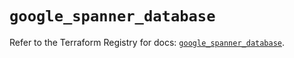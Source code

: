 # `google_spanner_database`

Refer to the Terraform Registry for docs: [`google_spanner_database`](https://registry.terraform.io/providers/hashicorp/google-beta/6.41.0/docs/resources/google_spanner_database).
